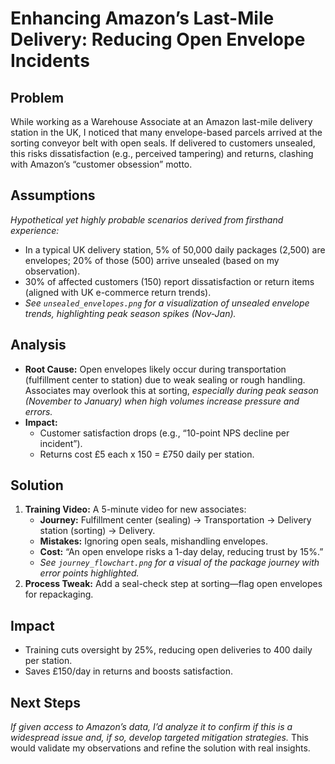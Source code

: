 # Enhancing Amazon’s Last-Mile Delivery: Reducing Open Envelope Incidents

## Problem
While working as a Warehouse Associate at an Amazon last-mile delivery station in the UK, I noticed that many envelope-based parcels arrived at the sorting conveyor belt with open seals. If delivered to customers unsealed, this risks dissatisfaction (e.g., perceived tampering) and returns, clashing with Amazon’s “customer obsession” motto.

## Assumptions
*Hypothetical yet highly probable scenarios derived from firsthand experience:*  
- In a typical UK delivery station, 5% of 50,000 daily packages (2,500) are envelopes; 20% of those (500) arrive unsealed (based on my observation).  
- 30% of affected customers (150) report dissatisfaction or return items (aligned with UK e-commerce return trends).  
- *See `unsealed_envelopes.png` for a visualization of unsealed envelope trends, highlighting peak season spikes (Nov-Jan).*  

## Analysis
- **Root Cause:** Open envelopes likely occur during transportation (fulfillment center to station) due to weak sealing or rough handling. Associates may overlook this at sorting, *especially during peak season (November to January) when high volumes increase pressure and errors.*  
- **Impact:**  
  - Customer satisfaction drops (e.g., “10-point NPS decline per incident”).  
  - Returns cost £5 each x 150 = £750 daily per station.  

## Solution
1. **Training Video:** A 5-minute video for new associates:  
   - **Journey:** Fulfillment center (sealing) → Transportation → Delivery station (sorting) → Delivery.  
   - **Mistakes:** Ignoring open seals, mishandling envelopes.  
   - **Cost:** “An open envelope risks a 1-day delay, reducing trust by 15%.”  
   - *See `journey_flowchart.png` for a visual of the package journey with error points highlighted.*  
2. **Process Tweak:** Add a seal-check step at sorting—flag open envelopes for repackaging.  

## Impact
- Training cuts oversight by 25%, reducing open deliveries to 400 daily per station.  
- Saves £150/day in returns and boosts satisfaction.  

## Next Steps
*If given access to Amazon’s data, I’d analyze it to confirm if this is a widespread issue and, if so, develop targeted mitigation strategies.* This would validate my observations and refine the solution with real insights.
